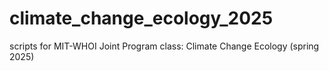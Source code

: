 # climate_change_ecology_2025
scripts for MIT-WHOI Joint Program class: Climate Change Ecology (spring 2025) 
